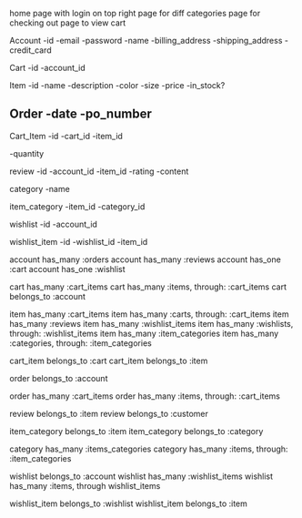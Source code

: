 home page with login on top right
page for diff categories
page for checking out
page to view cart



Account
-id
-email
-password
-name
-billing_address
-shipping_address
-credit_card

Cart
-id
-account_id

Item
-id
-name
-description
-color
-size
-price
-in_stock?


Order
-date
-po_number
-

Cart_Item
-id
-cart_id
-item_id
<!-- -order_id -->
-quantity




review
-id
-account_id
-item_id
-rating
-content


category
-name

item_category
-item_id
-category_id


wishlist
-id
-account_id


wishlist_item
-id
-wishlist_id
-item_id


account has_many :orders
account has_many :reviews
account has_one :cart 
account has_one :wishlist

cart has_many :cart_items
cart has_many :items, through: :cart_items
cart belongs_to :account

item has_many :cart_items
item has_many :carts, through: :cart_items
item has_many :reviews
item has_many :wishlist_items
item has_many :wishlists, through: :wishlist_items
item has_many :item_categories
item has_many :categories, through: :item_categories

cart_item belongs_to :cart
cart_item belongs_to :item
<!-- cart_item belongs_to :order -->

order belongs_to :account
<!-- order belongs_to :cart -->
order has_many :cart_items
order has_many :items, through: :cart_items


review belongs_to :item
review belongs_to :customer

item_category belongs_to :item
item_category belongs_to :category

category has_many :items_categories
category has_many :items, through: :item_categories

wishlist belongs_to :account
wishlist has_many :wishlist_items
wishlist has_many :items, through wishlist_items

wishlist_item belongs_to :wishlist
wishlist_item belongs_to :item

